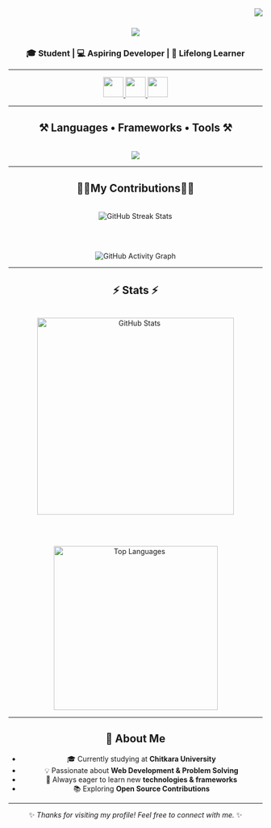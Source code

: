 <!-- Profile Visitor Badge -->
<img align="right" src="https://visitor-badge.laobi.icu/badge?page_id=SubhajitM1905.SubhajitM1905" />

<!-- Typing Header -->
<h1 align="center">
  <img src="https://readme-typing-svg.herokuapp.com/?font=Righteous&size=35&center=true&vCenter=true&width=600&height=70&duration=4000&lines=Hi+There!+👋;+I'm+Subhajit+Misra!;" />
</h1>

<h3 align="center">🎓 Student | 💻 Aspiring Developer | 🚀 Lifelong Learner</h3>

---

<!-- Social Links -->
<div align="center"> 
  <a href="mailto:subhajitmisra1905@gmail.com">
  <img src="https://upload.wikimedia.org/wikipedia/commons/4/4e/Gmail_Icon.png" width="40" height="40">
  </a>

  <a href="https://www.linkedin.com/in/your_username/" target="_blank">
  <img src="https://upload.wikimedia.org/wikipedia/commons/c/ca/LinkedIn_logo_initials.png" width="40" height="40">
  </a>


  <a href="https://www.instagram.com/subhajit_1905//" target="_blank">
    <img src="https://upload.wikimedia.org/wikipedia/commons/a/a5/Instagram_icon.png" width="40" height="40">
  </a>


---

<h2 align="center">⚒️ Languages • Frameworks • Tools ⚒️</h2>
<br/>
<div align="center">
  <img src="https://skillicons.dev/icons?i=react,vite,html,css,js,python,c,cpp,mysql,git,github,vscode" />
</div>

---


<h2 align="center">👷‍♂️My Contributions👷‍♂️</h2>
<br/>
<div align="center">
  
  <!-- GitHub Streak Stats -->
  <img src="https://streak-stats.demolab.com?user=SubhajitM1905&theme=tokyonight&hide_border=true&border_radius=10" alt="GitHub Streak Stats" />
  
  <br><br>
  
  <!-- GitHub Activity Graph -->
  <img src="https://github-readme-activity-graph.vercel.app/graph?username=SubhajitM1905&theme=tokyo-night&hide_border=true&area=true&radius=10" alt="GitHub Activity Graph" />
  
</div>

---

## ⚡ Stats ⚡
<br/>
<div align="center">

  <!-- GitHub Stats -->
  <img width=390 src="https://github-readme-stats.vercel.app/api?username=SubhajitM1905&show_icons=true&theme=react&rank_icon=github&border_radius=10" alt="GitHub Stats" />
  
  <br/><br/>

  <!-- Top Languages -->
  <img width=325 src="https://github-readme-stats.vercel.app/api/top-langs/?username=SubhajitM1905&hide=HTML&langs_count=8&layout=compact&theme=react&border_radius=10&size_weight=0.5&count_weight=0.5&exclude_repo=github-readme-stats" alt="Top Languages" />

</div>

---

## 🌟 About Me  
- 🎓 Currently studying at **Chitkara University**  
- 💡 Passionate about **Web Development & Problem Solving**  
- 🚀 Always eager to learn new **technologies & frameworks**  
- 📚 Exploring **Open Source Contributions**  

---

✨ *Thanks for visiting my profile! Feel free to connect with me.* ✨
